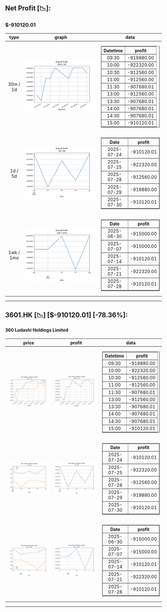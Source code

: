 ## Net Profit [📉]:
### $-910120.01
|type|graph|data|
|:---:|:---:|:---:|
|30m / 1d|![net_profit](image/overall_30m-1d.png)|<table border="1" class="dataframe"> <thead> <tr style="text-align: center;"> <th>Datetime</th> <th>profit</th> </tr> </thead> <tbody> <tr> <td>09:30</td> <td>-919880.00</td> </tr> <tr> <td>10:00</td> <td>-922320.00</td> </tr> <tr> <td>10:30</td> <td>-912560.00</td> </tr> <tr> <td>11:00</td> <td>-912560.00</td> </tr> <tr> <td>11:30</td> <td>-907680.01</td> </tr> <tr> <td>13:00</td> <td>-912560.00</td> </tr> <tr> <td>13:30</td> <td>-907680.01</td> </tr> <tr> <td>14:00</td> <td>-907680.01</td> </tr> <tr> <td>14:30</td> <td>-907680.01</td> </tr> <tr> <td>15:00</td> <td>-910120.01</td> </tr> </tbody></table>|
|1d / 5d|![net_profit](image/overall_1d-5d.png)|<table border="1" class="dataframe"> <thead> <tr style="text-align: center;"> <th>Date</th> <th>profit</th> </tr> </thead> <tbody> <tr> <td>2025-07-24</td> <td>-910120.01</td> </tr> <tr> <td>2025-07-25</td> <td>-922320.00</td> </tr> <tr> <td>2025-07-28</td> <td>-912560.00</td> </tr> <tr> <td>2025-07-29</td> <td>-919880.00</td> </tr> <tr> <td>2025-07-30</td> <td>-910120.01</td> </tr> </tbody></table>|
|1wk / 1mo|![net_profit](image/overall_1wk-1mo.png)|<table border="1" class="dataframe"> <thead> <tr style="text-align: center;"> <th>Date</th> <th>profit</th> </tr> </thead> <tbody> <tr> <td>2025-06-30</td> <td>-915000.00</td> </tr> <tr> <td>2025-07-07</td> <td>-915000.00</td> </tr> <tr> <td>2025-07-14</td> <td>-910120.01</td> </tr> <tr> <td>2025-07-21</td> <td>-922320.00</td> </tr> <tr> <td>2025-07-28</td> <td>-910120.01</td> </tr> </tbody></table>|
---
## 3601.HK [📉] [$-910120.01] [-78.36%]:
#### 360 Ludashi Holdings Limited
|price|profit|data|
|:---:|:---:|:---:|
|![price](image/3601.HK_30m-1d_price.png)|![profit](image/3601.HK_30m-1d_profit.png)|<table border="1" class="dataframe"> <thead> <tr style="text-align: center;"> <th>Datetime</th> <th>profit</th> </tr> </thead> <tbody> <tr> <td>09:30</td> <td>-919880.00</td> </tr> <tr> <td>10:00</td> <td>-922320.00</td> </tr> <tr> <td>10:30</td> <td>-912560.00</td> </tr> <tr> <td>11:00</td> <td>-912560.00</td> </tr> <tr> <td>11:30</td> <td>-907680.01</td> </tr> <tr> <td>13:00</td> <td>-912560.00</td> </tr> <tr> <td>13:30</td> <td>-907680.01</td> </tr> <tr> <td>14:00</td> <td>-907680.01</td> </tr> <tr> <td>14:30</td> <td>-907680.01</td> </tr> <tr> <td>15:00</td> <td>-910120.01</td> </tr> </tbody></table>|
|![price](image/3601.HK_1d-5d_price.png)|![profit](image/3601.HK_1d-5d_profit.png)|<table border="1" class="dataframe"> <thead> <tr style="text-align: center;"> <th>Date</th> <th>profit</th> </tr> </thead> <tbody> <tr> <td>2025-07-24</td> <td>-910120.01</td> </tr> <tr> <td>2025-07-25</td> <td>-922320.00</td> </tr> <tr> <td>2025-07-28</td> <td>-912560.00</td> </tr> <tr> <td>2025-07-29</td> <td>-919880.00</td> </tr> <tr> <td>2025-07-30</td> <td>-910120.01</td> </tr> </tbody></table>|
|![price](image/3601.HK_1wk-1mo_price.png)|![profit](image/3601.HK_1wk-1mo_profit.png)|<table border="1" class="dataframe"> <thead> <tr style="text-align: center;"> <th>Date</th> <th>profit</th> </tr> </thead> <tbody> <tr> <td>2025-06-30</td> <td>-915000.00</td> </tr> <tr> <td>2025-07-07</td> <td>-915000.00</td> </tr> <tr> <td>2025-07-14</td> <td>-910120.01</td> </tr> <tr> <td>2025-07-21</td> <td>-922320.00</td> </tr> <tr> <td>2025-07-28</td> <td>-910120.01</td> </tr> </tbody></table>|
---
